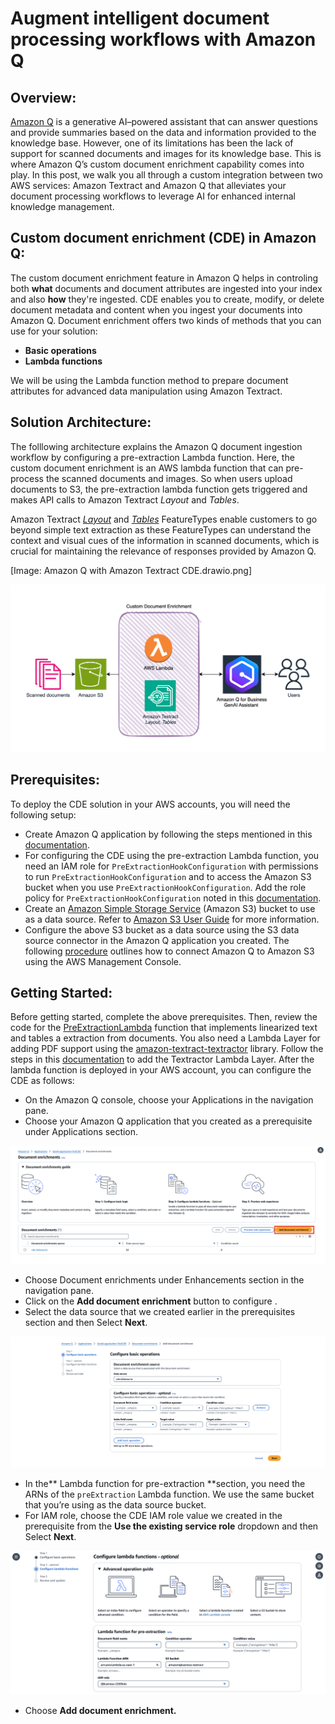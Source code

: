 # Augment intelligent document processing workflows with Amazon Q 


## Overview:

[Amazon Q](https://aws.amazon.com/q/) is a generative AI–powered assistant that can answer questions and provide summaries based on the data and information provided to the knowledge base. 
However, one of its limitations has been the lack of support for scanned documents and images for its knowledge base. This is where Amazon Q’s custom document enrichment capability comes into play.
In this post, we walk you all through a custom integration between two AWS services: Amazon Textract and Amazon Q that alleviates your document processing workflows to leverage AI for enhanced internal knowledge management.

## Custom document enrichment (CDE) in Amazon Q:

The custom document enrichment feature in Amazon Q helps in controling both **what** documents and document attributes are ingested into your index and also **how** they're ingested. 
CDE enables you to create, modify, or delete document metadata and content when you ingest your documents into Amazon Q. 
Document enrichment offers two kinds of methods that you can use for your solution:

- **Basic operations**
- **Lambda functions**

We will be using the Lambda function method to prepare document attributes for advanced data manipulation using Amazon Textract.

## Solution Architecture:

The folllowing architecture explains the Amazon Q document ingestion workflow by configuring a pre-extraction Lambda function. Here, the custom document enrichment is an AWS lambda function that can pre-process the scanned documents and images. So when users upload documents to S3, the pre-extraction lambda function gets triggered and makes API calls to Amazon Textract *Layout* and *Tables*.

Amazon Textract [*Layout*](https://aws.amazon.com/about-aws/whats-new/2023/09/amazon-textract-layout-feature-extract-paragraphs-titles-documents/) and [*Tables*](https://aws.amazon.com/blogs/machine-learning/announcing-enhanced-table-extractions-with-amazon-textract/) FeatureTypes enable customers to go beyond simple text extraction as these FeatureTypes can understand the context and visual cues of the information in scanned documents, which is crucial for maintaining the relevance of responses provided by Amazon Q.

[Image: Amazon Q with Amazon Textract CDE.drawio.png]
<p align="center">
  <img src="../images/cde-arch.png" alt="arch"/>
</p>

## Prerequisites:

To deploy the CDE solution in your AWS accounts, you will need the following setup: 

- Create Amazon Q application by following the steps mentioned in this [documentation](https://docs.aws.amazon.com/amazonq/latest/business-use-dg/create-app.html).
- For configuring the CDE using the pre-extraction Lambda function, you need an IAM role for `PreExtractionHookConfiguration` with permissions to run `PreExtractionHookConfiguration` and to access the Amazon S3 bucket when you use `PreExtractionHookConfiguration`. Add the role policy for `PreExtractionHookConfiguration` noted in this [documentation](https://docs.aws.amazon.com/amazonq/latest/business-use-dg/cde-lambda-operations.html#cde-lambda-operations-iam-roles:~:text=A%20role%20policy%20to%20allow%20Amazon%20Q%20to%20run%20PreExtractionHookConfiguration%20with%20encryption%20for%20your%20Amazon%20S3%20bucket.).
- Create an [Amazon Simple Storage Service](https://aws.amazon.com/s3/) (Amazon S3) bucket to use as a data source. Refer to [Amazon S3 User Guide](https://docs.aws.amazon.com/AmazonS3/latest/userguide/Welcome.html) for more information.
- Configure the above S3 bucket as a data source using the S3 data source connector in the Amazon Q application you created. The following [procedure](https://docs.aws.amazon.com/amazonq/latest/business-use-dg/s3-console.html) outlines how to connect Amazon Q to Amazon S3 using the AWS Management Console.

## Getting Started:

Before getting started, complete the above prerequisites.
Then, review the code for the [PreExtractionLambda](src/lambda/document_enrichment_cde.py) function that implements linearized text and tables a extraction from documents. You also need a Lambda Layer for adding PDF support using the [amazon-textract-textractor](https://aws-samples.github.io/amazon-textract-textractor/index.html) library. Follow the steps in this [documentation](https://aws-samples.github.io/amazon-textract-textractor/using_in_lambda.html) to add the Textractor Lambda Layer.
After the lambda function is deployed in your AWS account, you can configure the CDE as follows:

- On the Amazon Q console, choose your Applications in the navigation pane. 
- Choose your Amazon Q application that you created as a prerequisite under Applications section. 
<p align="center">
  <img src="../images/q-cde-add-doc-enrichment.png" alt="docenrich"/>
</p>

- Choose Document enrichments under Enhancements section in the navigation pane.
- Click on the **Add document enrichment** button to configure .
- Select the data source that we created earlier in the prerequisites section and then Select **Next**.
<p align="center">
  <img src="../images/q-cde-add-data-source.png" alt="datasource"/>
</p>

- In the** Lambda function for pre-extraction **section, you need the ARNs of the `preExtraction` Lambda function. We use the same bucket that you’re using as the data source bucket.
- For IAM role, choose the CDE IAM role value we created in the prerequisite from the **Use the existing service role** dropdown and then Select **Next**.
<p align="center">
  <img src="../images/q-cde-add-lambda.png" alt="lambda"/>
</p>

- Choose **Add document enrichment.**


